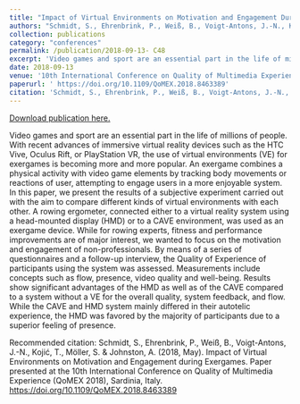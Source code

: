 ```yaml
---
title: "Impact of Virtual Environments on Motivation and Engagement During Exergames"
authors: "Schmidt, S., Ehrenbrink, P., Weiß, B., Voigt-Antons, J.-N., Kojić, T., Möller, S. & Johnston, A."
collection: publications
category: "conferences"
permalink: /publication/2018-09-13- C48
excerpt: 'Video games and sport are an essential part in the life of millions of people. With recent advances of immersive virtual reality devices such as the HTC Vive, Oculus Rift, or PlayStation VR, the use of virtual environments (VE) for exergames is becoming more and more popular. An exergame combines a physical activity with video game elements by tracking body movements or reactions of user, attempting to engage users in a more enjoyable system. In this paper, we present the results of a subjective experiment carried out with the aim to compare different kinds of virtual environments with each other. A rowing ergometer, connected either to a virtual reality system using a head-mounted display (HMD) or to a CAVE environment, was used as an exergame device. While for rowing experts, fitness and performance improvements are of major interest, we wanted to focus on the motivation and engagement of non-professionals. By means of a series of questionnaires and a follow-up interview, the Quality of Experience of participants using the system was assessed. Measurements include concepts such as flow, presence, video quality and well-being. Results show significant advantages of the HMD as well as of the CAVE compared to a system without a VE for the overall quality, system feedback, and flow. While the CAVE and HMD system mainly differed in their autotelic experience, the HMD was favored by the majority of participants due to a superior feeling of presence.'
date: 2018-09-13
venue: '10th International Conference on Quality of Multimedia Experience (QoMEX 2018)'
paperurl: ' https://doi.org/10.1109/QoMEX.2018.8463389'
citation: 'Schmidt, S., Ehrenbrink, P., Weiß, B., Voigt-Antons, J.-N., Kojić, T., Möller, S. &amp; Johnston, A. (2018, May). Impact of Virtual Environments on Motivation and Engagement during Exergames. Paper presented at the 10th International Conference on Quality of Multimedia Experience (QoMEX 2018), Sardinia, Italy. https://doi.org/10.1109/QoMEX.2018.8463389  '
---
```


<a href=' https://doi.org/10.1109/QoMEX.2018.8463389'>Download publication here.</a>

Video games and sport are an essential part in the life of millions of people. With recent advances of immersive virtual reality devices such as the HTC Vive, Oculus Rift, or PlayStation VR, the use of virtual environments (VE) for exergames is becoming more and more popular. An exergame combines a physical activity with video game elements by tracking body movements or reactions of user, attempting to engage users in a more enjoyable system. In this paper, we present the results of a subjective experiment carried out with the aim to compare different kinds of virtual environments with each other. A rowing ergometer, connected either to a virtual reality system using a head-mounted display (HMD) or to a CAVE environment, was used as an exergame device. While for rowing experts, fitness and performance improvements are of major interest, we wanted to focus on the motivation and engagement of non-professionals. By means of a series of questionnaires and a follow-up interview, the Quality of Experience of participants using the system was assessed. Measurements include concepts such as flow, presence, video quality and well-being. Results show significant advantages of the HMD as well as of the CAVE compared to a system without a VE for the overall quality, system feedback, and flow. While the CAVE and HMD system mainly differed in their autotelic experience, the HMD was favored by the majority of participants due to a superior feeling of presence.

Recommended citation: Schmidt, S., Ehrenbrink, P., Weiß, B., Voigt-Antons, J.-N., Kojić, T., Möller, S. & Johnston, A. (2018, May). Impact of Virtual Environments on Motivation and Engagement during Exergames. Paper presented at the 10th International Conference on Quality of Multimedia Experience (QoMEX 2018), Sardinia, Italy. https://doi.org/10.1109/QoMEX.2018.8463389  